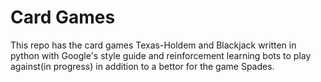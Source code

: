 # Card Games
This repo has the card games Texas-Holdem and Blackjack written in python with Google's style guide and reinforcement learning bots to play against(in progress) in addition to a bettor for the game Spades.
